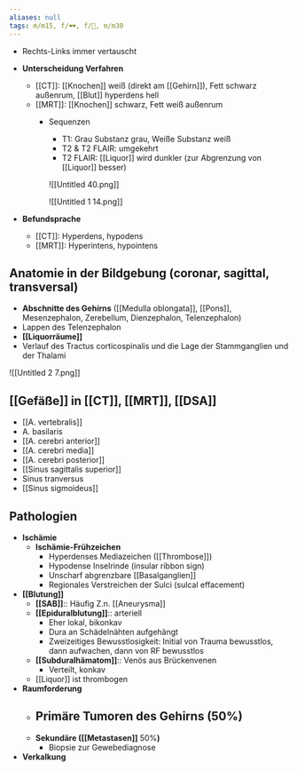 ```yaml
---
aliases: null
tags: m/m15, f/🕶️, f/🧠, m/m30
---
```


- Rechts-Links immer vertauscht
- **Unterscheidung Verfahren**
    - [[CT]]: [[Knochen]] weiß (direkt am [[Gehirn]]), Fett schwarz außenrum, [[Blut]] hyperdens hell
    - [[MRT]]: [[Knochen]] schwarz, Fett weiß außenrum
        - Sequenzen
            - T1: Grau Substanz grau, Weiße Substanz weiß
            - T2 & T2 FLAIR: umgekehrt
            - T2 FLAIR: [[Liquor]] wird dunkler (zur Abgrenzung von [[Liquor]] besser)

            ![[Untitled 40.png]]

            ![[Untitled 1 14.png]]

- **Befundsprache**
    - [[CT]]: Hyperdens, hypodens
    - [[MRT]]: Hyperintens, hypointens

## Anatomie in der Bildgebung (coronar, sagittal, transversal)

- **Abschnitte des Gehirns** ([[Medulla oblongata]], [[Pons]], Mesenzephalon, Zerebellum, Dienzephalon, Telenzephalon)
- Lappen des Telenzephalon
- **[[Liquorräume]]**
- Verlauf des Tractus corticospinalis und die Lage der Stammganglien und der Thalami

![[Untitled 2 7.png]]

## [[Gefäße]] in [[CT]], [[MRT]], [[DSA]]

- [[A. vertebralis]]
- A. basilaris
- [[A. cerebri anterior]]
- [[A. cerebri media]]
- [[A. cerebri posterior]]
- [[Sinus sagittalis superior]]
- Sinus tranversus
- [[Sinus sigmoideus]]

## Pathologien

- **Ischämie**
    - **Ischämie-Frühzeichen**
        - Hyperdenses Mediazeichen ([[Thrombose]])
        - Hypodense Inselrinde (insular ribbon sign)
        - Unscharf abgrenzbare [[Basalganglien]]
        - Regionales Verstreichen der Sulci (sulcal effacement)
- **[[Blutung]]**
    - **[[SAB]]**:: Häufig Z.n. [[Aneurysma]]
    - **[[Epiduralblutung]]**:: arteriell
        - Eher lokal, bikonkav
        - Dura an Schädelnähten aufgehängt
        - Zweizeitiges Bewusstlosigkeit: Initial von Trauma bewusstlos, dann aufwachen, dann von RF bewusstlos
    - **[[Subduralhämatom]]**:: Venös aus Brückenvenen
        - Verteilt, konkav
    - [[Liquor]] ist thrombogen
- **Raumforderung**
    - **Primäre Tumoren des Gehirns** (50%)
        - 
    - **Sekundäre ([[Metastasen]]** 50%**)**
        - Biopsie zur Gewebediagnose
- **Verkalkung**





